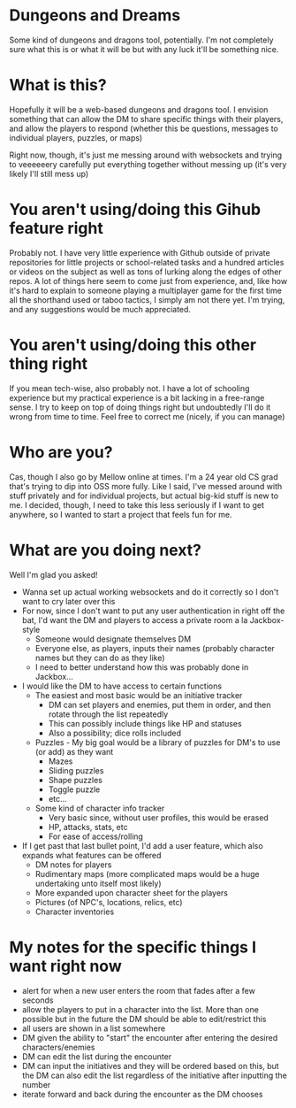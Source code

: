 # Dungeons and Dreams
Some kind of dungeons and dragons tool, potentially. I'm not completely sure what this is or what it will be but with any luck it'll be something nice. 

# What is this?
Hopefully it will be a web-based dungeons and dragons tool. I envision something that can allow the DM to share specific things with their players, and allow the players to respond (whether this be questions, messages to individual players, puzzles, or maps)

Right now, though, it's just me messing around with websockets and trying to veeeeeery carefully put everything together without messing up (it's very likely I'll still mess up)

# You aren't using/doing this Gihub feature right
Probably not. I have very little experience with Github outside of private repositories for little projects or school-related tasks and a hundred articles or videos on the subject as well as tons of lurking along the edges of other repos. A lot of things here seem to come just from experience, and, like how it's hard to explain to someone playing a multiplayer game for the first time all the shorthand used or taboo tactics, I simply am not there yet. I'm trying, and any suggestions would be much appreciated. 

# You aren't using/doing this other thing right
If you mean tech-wise, also probably not. I have a lot of schooling experience but my practical experience is a bit lacking in a free-range sense. I try to keep on top of doing things right but undoubtedly I'll do it wrong from time to time. Feel free to correct me (nicely, if you can manage)

# Who are you? 
Cas, though I also go by Mellow online at times. I'm a 24 year old CS grad that's trying to dip into OSS more fully. Like I said, I've messed around with stuff privately and for individual projects, but actual big-kid stuff is new to me. I decided, though, I need to take this less seriously if I want to get anywhere, so I wanted to start a project that feels fun for me. 

# What are you doing next?
Well I'm glad you asked!

* Wanna set up actual working websockets and do it correctly so I don't want to cry later over this
* For now, since I don't want to put any user authentication in right off the bat, I'd want the DM and players to access a private room a la Jackbox-style
    * Someone would designate themselves DM
    * Everyone else, as players, inputs their names (probably character names but they can do as they like)
    * I need to better understand how this was probably done in Jackbox...
* I would like the DM to have access to certain functions
    * The easiest and most basic would be an initiative tracker
        * DM can set players and enemies, put them in order, and then rotate through the list repeatedly
        * This can possibly include things like HP and statuses
        * Also a possibility; dice rolls included
    * Puzzles - My big goal would be a library of puzzles for DM's to use (or add) as they want
        * Mazes
        * Sliding puzzles
        * Shape puzzles
        * Toggle puzzle
        * etc...
    * Some kind of character info tracker
        * Very basic since, without user profiles, this would be erased
        * HP, attacks, stats, etc
        * For ease of access/rolling
* If I get past that last bullet point, I'd add a user feature, which also expands what features can be offered
    * DM notes for players
    * Rudimentary maps (more complicated maps would be a huge undertaking unto itself most likely)
    * More expanded upon character sheet for the players
    * Pictures (of NPC's, locations, relics, etc)
    * Character inventories

# My notes for the specific things I want right now
* alert for when a new user enters the room that fades after a few seconds
* allow the players to put in a character into the list. More than one possible but in the future the DM should be able to edit/restrict this
* all users are shown in a list somewhere
* DM given the ability to "start" the encounter after entering the desired characters/enemies
* DM can edit the list during the encounter
* DM can input the initiatives and they will be ordered based on this, but the DM can also edit the list regardless of the initiative after inputting the number
* iterate forward and back during the encounter as the DM chooses
